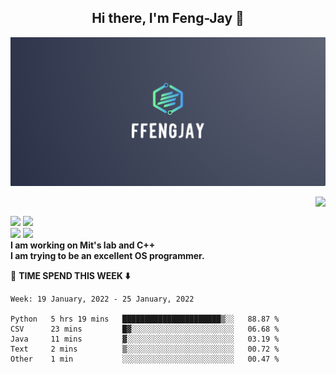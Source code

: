 <h2 align="center"> Hi there, I'm Feng-Jay 👋 </h2>  

![](https://github.com/Feng-Jay/DataStruct/blob/master/Image/1.png)  

<img align="right" src="https://github-readme-stats.vercel.app/api?username=Feng-Jay&show_icons=true&icon_color=CE1D2D&text_color=718096&bg_color=ffffff&hide_title=true" />


&emsp;

![](https://visitor-badge.glitch.me/badge?page_id=Feng-Jay.readme)
![](https://img.shields.io/badge/Concentrate-Cpp-blue)  
![](https://img.shields.io/badge/Rust-primer-orange)
![](https://img.shields.io/badge/Target-OS-9cf)  
**I am working on Mit's lab and C++**  
**I am trying to be an excellent OS programmer.**  


📘 **TIME SPEND THIS WEEK ⬇️**
<!--START_SECTION:waka-->
```text
Week: 19 January, 2022 - 25 January, 2022

Python   5 hrs 19 mins   ██████████████████████▒░░   88.87 % 
CSV      23 mins         █▓░░░░░░░░░░░░░░░░░░░░░░░   06.68 % 
Java     11 mins         ▓░░░░░░░░░░░░░░░░░░░░░░░░   03.19 % 
Text     2 mins          ▒░░░░░░░░░░░░░░░░░░░░░░░░   00.72 % 
Other    1 min           ░░░░░░░░░░░░░░░░░░░░░░░░░   00.47 % 
```
<!--END_SECTION:waka-->

